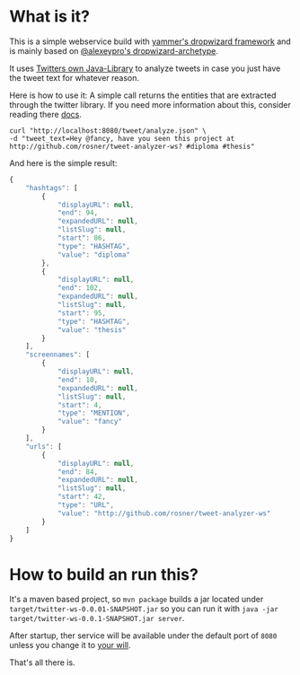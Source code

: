 # What is it?
This is a simple webservice build with [yammer's dropwizard framework](http://www.dropwizard.io/) and is mainly based on [@alexeypro's dropwizard-archetype](https://github.com/alexeypro/dropwizard-archetype).

It uses [Twitters own Java-Library](https://github.com/twitter/twitter-text-java)
to analyze tweets in case you just have the tweet text for whatever reason. 

Here is how to use it:
A simple call returns the entities that are extracted through the twitter library. 
If you need more information about this, consider reading there [docs](https://github.com/twitter/twitter-text-java).
```
curl "http://localhost:8080/tweet/analyze.json" \
-d "tweet_text=Hey @fancy, have you seen this project at http://github.com/rosner/tweet-analyzer-ws? #diploma #thesis"
```

And here is the simple result:
```javascript
{
    "hashtags": [
        {
            "displayURL": null,
            "end": 94,
            "expandedURL": null,
            "listSlug": null,
            "start": 86,
            "type": "HASHTAG",
            "value": "diploma"
        },
        {
            "displayURL": null,
            "end": 102,
            "expandedURL": null,
            "listSlug": null,
            "start": 95,
            "type": "HASHTAG",
            "value": "thesis"
        }
    ],
    "screennames": [
        {
            "displayURL": null,
            "end": 10,
            "expandedURL": null,
            "listSlug": null,
            "start": 4,
            "type": "MENTION",
            "value": "fancy"
        }
    ],
    "urls": [
        {
            "displayURL": null,
            "end": 84,
            "expandedURL": null,
            "listSlug": null,
            "start": 42,
            "type": "URL",
            "value": "http://github.com/rosner/tweet-analyzer-ws"
        }
    ]
}
```

# How to build an run this?
It's a maven based project, so `mvn package` builds a jar located under `target/twitter-ws-0.0.01-SNAPSHOT.jar` 
so you can run it with `java -jar target/twitter-ws-0.0.1-SNAPSHOT.jar server`.

After startup, ther service will be available under the default port of `8080` unless you change it to [your will](http://www.dropwizard.io/manual/core/#man-core-configuration).

That's all there is.
